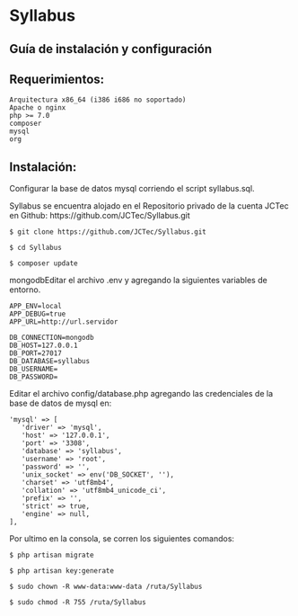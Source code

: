 # Syllabus
## Guía de instalación y configuración
## Requerimientos: 

    Arquitectura x86_64 (i386 i686 no soportado)
    Apache o nginx
    php >= 7.0
    composer
    mysql
    org

## Instalación: 

<p>Configurar la base de datos mysql corriendo el script syllabus.sql.</p>

<p>Syllabus se encuentra alojado en el Repositorio privado de la cuenta JCTec en Github: https://github.com/JCTec/Syllabus.git</p>

    $ git clone https://github.com/JCTec/Syllabus.git

    $ cd Syllabus

    $ composer update

<p>mongodbEditar el archivo .env y agregando la siguientes variables de entorno.</p>

    APP_ENV=local 
    APP_DEBUG=true 
    APP_URL=http://url.servidor

    DB_CONNECTION=mongodb
    DB_HOST=127.0.0.1
    DB_PORT=27017
    DB_DATABASE=syllabus
    DB_USERNAME=
    DB_PASSWORD=

<p>Editar el archivo config/database.php agregando las credenciales de la base de datos de mysql en:</p>


    'mysql' => [
       'driver' => 'mysql',
       'host' => '127.0.0.1',
       'port' => '3308',
       'database' => 'syllabus',
       'username' => 'root',
       'password' => '',
       'unix_socket' => env('DB_SOCKET', ''),
       'charset' => 'utf8mb4',
       'collation' => 'utf8mb4_unicode_ci',
       'prefix' => '',
       'strict' => true,
       'engine' => null,
    ],
<p>Por ultimo en la consola, se corren los siguientes comandos:</p>

    $ php artisan migrate

    $ php artisan key:generate 

    $ sudo chown -R www-data:www-data /ruta/Syllabus

    $ sudo chmod -R 755 /ruta/Syllabus


